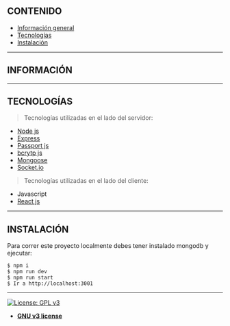 ## CONTENIDO
* [Información general](#INFORMACIÓN)
* [Tecnologías](#TECNOLOGÍAS)
* [Instalación](#INSTALACIÓN)

---
## INFORMACIÓN

---

## TECNOLOGÍAS
> Tecnologías utilizadas en el lado del servidor:
- [Node js](https://nodejs.org/es/)
- [Express](https://expressjs.com/es/)
- [Passport js](http://www.passportjs.org/)
- [bcrytp js](https://www.npmjs.com/package/bcryptjs)
- [Mongoose](https://mongoosejs.com/)
- [Socket.io](https://socket.io/)
> Tecnologías utilizadas en el lado del cliente:
- Javascript
- [React js](https://es.reactjs.org/)

---

## INSTALACIÓN
Para correr este proyecto localmente debes tener instalado mongodb y ejecutar:
```
$ npm i
$ npm run dev
$ npm run start
$ Ir a http://localhost:3001
```

---
[![License: GPL v3](https://img.shields.io/badge/License-GPLv3-blue.svg)](https://www.gnu.org/licenses/gpl-3.0)
- **[GNU v3 license](https://opensource.org/licenses/GPL-3.0)**
